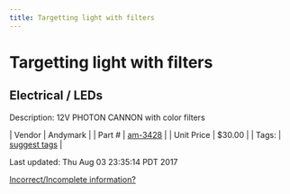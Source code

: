 ```yaml
---
title: Targetting light with filters
---
```


# Targetting light with filters
## Electrical / LEDs
Description: 	12V PHOTON CANNON with color filters 

| Vendor | Andymark | 
| Part # | [am-3428](http://www.andymark.com/Targeting-Light-with-Filters-p/am-3428.htm) | 
| Unit Price | $30.00 | 
| Tags: | [suggest tags](https://docs.google.com/forms/d/e/1FAIpQLSeWyY8v3RgOty-MyWmh9U0iivNYN_molChYyS-0U-o-kOAv_g/viewform) | 

Last updated: Thu Aug 03 23:35:14 PDT 2017

 [Incorrect/Incomplete information?](https://docs.google.com/forms/d/e/1FAIpQLSeWyY8v3RgOty-MyWmh9U0iivNYN_molChYyS-0U-o-kOAv_g/viewform)